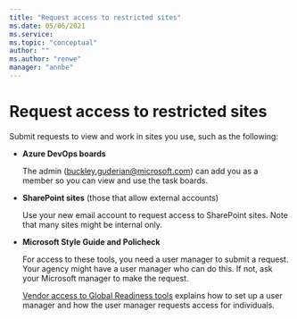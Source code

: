 ```yaml
---
title: "Request access to restricted sites"
ms.date: 05/06/2021
ms.service: 
ms.topic: "conceptual"
author: ""
ms.author: "renwe"
manager: "annbe"
---
```


# Request access to restricted sites

Submit requests to view and work in sites you use, such as the following:

- **Azure DevOps boards**

  The admin (buckley.guderian@microsoft.com) can add you as a member so you can view and use the task boards. 

- **SharePoint sites** (those that allow external accounts)
 
  Use your new email account to request access to SharePoint sites. Note that many sites might be internal only.

- **Microsoft Style Guide and Policheck**

  For access to these tools, you need a user manager to submit a request. Your agency might have a user manager who can do this. If not, ask your Microsoft manager to make the request. 
  
  [Vendor access to Global Readiness tools](https://microsoft.sharepoint.com/sites/globalreadiness/KBLibrary/Forms/All%20properties.aspx?id=%2Fsites%2Fglobalreadiness%2FKBLibrary%2F1805%2Epdf&parent=%2Fsites%2Fglobalreadiness%2FKBLibrary) explains how to set up a user manager and how the user manager requests access for individuals.
